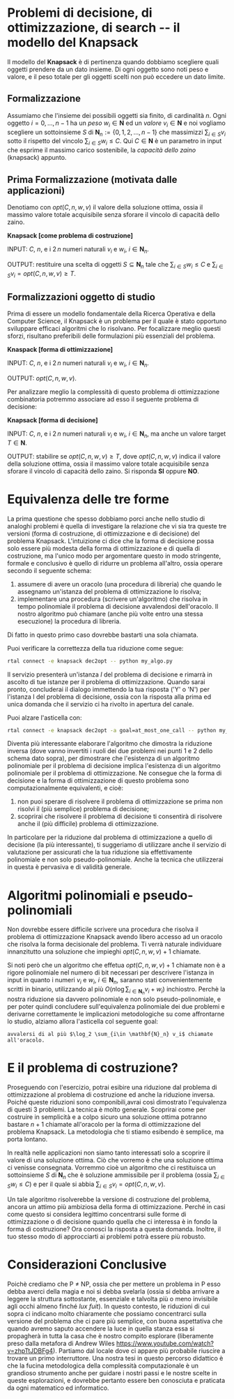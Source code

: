 # Problemi di decisione, di ottimizzazione, di search -- il modello del **Knapsack**

Il modello del **Knapsack** è di pertinenza quando dobbiamo scegliere quali oggetti prendere da un dato insieme. Di ogni oggetto sono noti peso e valore, e il peso totale per gli oggetti scelti non può eccedere un dato limite.

## Formalizzazione

Assumiamo che l'insieme dei possibili oggetti sia finito, di cardinalità $n$. Ogni oggetto $i=0,\ldots,n-1$ ha un *peso* $w_i\in \mathbf{N}$ ed un *valore* $v_i\in \mathbf{N}$
e noi vogliamo scegliere un sottoinsieme $S$ di $\mathbf{N}_n := \{0,1,2,\ldots, n-1\}$ che massimizzi $\sum_{i\in S} v_i$ sotto il rispetto del vincolo $\sum_{i\in S} w_i \leq C$. Qui $C\in \mathbf{N}$ è un parametro in input che esprime il massimo carico sostenibile, la *capacità dello zaino* (knapsack) appunto.

## Prima Formalizzazione (motivata dalle applicazioni)

Denotiamo con $opt(C,n,w,v)$ il valore della soluzione ottima, ossia il massimo valore totale acquisibile senza sforare il vincolo di capacità dello zaino.

**Knapsack [come problema di costruzione]**

INPUT: $C$, $n$, e i $2\,n$ numeri naturali
$v_i$ e $w_i$, $i\in \mathbf{N}_n$.

OUTPUT: restituire una scelta di oggetti $S\subseteq \mathbf{N}_n$ tale che $\sum_{i\in S} w_i \leq C$ e $\sum_{i\in S} v_i = opt(C,n,w,v) \geq T$. 

## Formalizzazioni oggetto di studio

Prima di essere un modello fondamentale della Ricerca Operativa e della Computer Science, il Knapsack è un problema per il quale è stato opportuno sviluppare efficaci algoritmi che lo risolvano. Per focalizzare meglio questi sforzi, risultano preferibili delle formulazioni più essenziali del problema.

**Knaspack [forma di ottimizzazione]**

INPUT: $C$, $n$, e i $2\,n$ numeri naturali
$v_i$ e $w_i$, $i\in \mathbf{N}_n$.

OUTPUT: $opt(C,n,w,v)$.

Per analizzare meglio la complessità di questo problema di ottimizzazione combinatoria potremmo associare ad esso il seguente problema di decisione:

**Knapsack [forma di decisione]**

INPUT: $C$, $n$, e i $2\,n$ numeri naturali
$v_i$ e $w_i$, $i\in \mathbf{N}_n$, ma anche un valore target $T\in \mathbf{N}$.

OUTPUT: stabilire se $opt(C,n,w,v) \geq T$, dove $opt(C,n,w,v)$ indica il valore della soluzione ottima, ossia il massimo valore totale acquisibile senza sforare il vincolo di capacità dello zaino. Si risponda **SI** oppure **NO**.

# Equivalenza delle tre forme

La prima questione che spesso dobbiamo porci anche nello studio di analoghi problemi è quella di investigare la relazione che vi sia tra queste tre versioni (forma di costruzione, di ottimizzazione e di decisione) del problema Knapsack.
L'intuizione ci dice che la forma di decisione possa solo essere più modesta della forma di ottimizzazione e di quella di costruzione, ma l'unico modo per argomentare questo in modo stringente, formale e conclusivo è quello di ridurre un problema all'altro, ossia operare secondo il seguente schema:

1. assumere di avere un oracolo (una procedura di libreria) che quando le assegnamo un'istanza del problema di ottimizzazione lo risolva;
2. implementare una procedura (scrivere un'algoritmo) che risolva in tempo polinomiale il problema di decisione avvalendosi dell'oracolo. Il nostro algoritmo può chiamare (anche più volte entro una stessa esecuzione) la procedura di libreria.

Di fatto in questo primo caso dovrebbe bastarti una sola chiamata.

Puoi verificare la correttezza della tua riduzione come segue:

```bash
rtal connect -e knapsack dec2opt -- python my_algo.py
```
Il servizio presenterà un'istanza $I$ del problema di decisione e rimarrà in ascolto di tue istanze per il problema di ottimizzazione. Quando sarai pronto, concluderai il dialogo immettendo la tua risposta ('Y' o 'N') per l'istanza I del problema di decisione, ossia con la risposta alla prima ed unica domanda che il servizio ci ha rivolto in apertura del canale. 

Puoi alzare l'asticella con:

```bash
rtal connect -e knapsack dec2opt -a goal=at_most_one_call -- python my_algo.py
```

Diventa più interessante elaborare l'algoritmo che dimostra la riduzione inversa (dove vanno invertiti i ruoli dei due problemi nei punti 1 e 2 dello schema dato sopra), per dimostrare che l'esistenza di un algoritmo polinomiale per il problema di decisione implica l'esistenza di un algoritmo polinomiale per il problema di ottimizzazione.
Ne consegue che la forma di decisione e la forma di ottimizzazione di questo problema sono computazionalmente equivalenti, e cioè:

1. non puoi sperare di risolvere il problema di ottimizzazione se prima non risolvi il (più semplice) problema di decisione;
2. scoprirai che risolvere il problema di decisione ti consentirà di risolvere anche il (più difficile) problema di ottimizzazione. 

In particolare per la riduzione dal problema di ottimizzazione a quello di decisione (la più interessante), ti suggeriamo di utilizzare anche il servizio di valutazione per assicurati che la tua riduzione sia effettivamente polinomiale e non solo pseudo-polinomiale. Anche la tecnica che utilizzerai in questa è pervasiva e di validità generale. 

# Algoritmi polinomiali e pseudo-polinomiali

Non dovrebbe essere difficile scrivere una procedura che risolva il problema di ottimizzazione Knapsack avendo libero accesso ad un oracolo che risolva la forma decisionale del problema. Ti verrà naturale individuare innanzitutto una soluzione che impieghi $opt(C,n,w,v) +1$ chiamate.

Si noti però che un algoritmo che effetua $opt(C,n,w,v) +1$ chiamate non è a rigore polinomiale nel numero di bit necessari per descrivere l'istanza in input in quanto i numeri $v_i$ e $w_i$, $i\in \mathbf{N}_n$, saranno stati convenientemente scritti in binario, utilizzando al più $O(n \log \sum_{i\in \mathbf{N}_n} v_i + w_i)$ inchiostro.
Perchè la nostra riduzione sia davvero polinomiale e non solo pseudo-polinomiale, e per poter quindi concludere sull'equivalenza polinomiale dei due problemi e derivarne correttamente le implicazioni metodologiche su come affrontarne lo studio, alziamo allora l'asticella col seguente goal:

    avvalersi di al più $\log_2 \sum_{i\in \mathbf{N}_n} v_i$ chiamate all'oracolo.

# E il problema di costruzione?

Proseguendo con l'esercizio, potrai esibire una riduzione dal problema di ottimizzazione al problema di costruzione ed anche la riduzione inversa. Poiché queste riduzioni sono componibili,avrai così dimostrato l'equivalenza di questi 3 problemi. 
La tecnica è molto generale.
Scoprirai come per costruire in semplicità e a colpo sicuro una soluzione ottima potranno bastare $n+1$ chiamate all'oracolo per la forma di ottimizzazione del problema Knapsack. 
La metodologia che ti stiamo esibendo è semplice, ma porta lontano.

In realtà nelle applicazioni non siamo tanto interessati solo a scoprire il valore di una soluzione ottima. Ciò che vorremo è che una soluzione ottima ci venisse consegnata.
Vorremmo cioè un algoritmo che ci restituisca un sottoinsieme $S$ di $\mathbf{N}_n$ che è soluzione ammissibile per il problema (ossia $\sum_{i\in S} w_i \leq C$) e per il quale si abbia $\sum_{i\in S} v_i = opt(C,n,w,v)$.

Un tale algoritmo risolverebbe la versione di costruzione del problema, ancora un attimo più ambiziosa della forma di ottimizzazione.
Perché in casi come questo si considera legittimo concentrarsi sulle forme di ottimizzazione o di decisione quando quella che ci interessa è in fondo la forma di costruzione?
Ora conosci la risposta a questa domanda. Inoltre, il tuo stesso modo di approcciarti ai problemi potrà essere più robusto. 


# Considerazioni Conclusive

Poichè crediamo che P $\neq$ NP, ossia che per mettere un problema in P esso debba averci della magia e noi si debba svelarla (ossia si debba arrivare a leggere la struttura sottostante, essenziale e talvolta più o meno invisibile agli occhi almeno finché *lux fuit*). In questo contesto, le riduzioni di cui sopra ci indicano molto chiaramente che possiamo concentrarci sulla versione del problema che ci pare più semplice, con buona aspettativa che quando avremo saputo accendere la luce in quella stanza essa si propagherà in tutta la casa che è nostro compito esplorare (liberamente preso dalla metafora di Andrew Wiles https://www.youtube.com/watch?v=zhpTtJDBFg4). Partiamo dal locale dove ci appare più probabile riuscire a trovare un primo interruttore.
Una nostra tesi in questo percorso didattico è che la fucina metodologica della complessità computazionale è un grandioso strumento anche per guidare i nostri passi e le nostre scelte in queste esplorazioni, e dovrebbe pertanto essere ben conosciuta e praticata da ogni matematico ed informatico.

